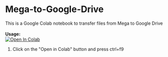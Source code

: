 # Mega-to-Google-Drive
This is a Google Colab notebook to transfer files from Mega to Google Drive
<br><br><b>Usage:</b>
<br>
<a href="https://colab.research.google.com/github/Biangkerok32/Mega-to-Google-Drive/master/Transfer_files_from_Mega_to_Google_Drive(old).ipynb" target="_parent\"><img src="https://colab.research.google.com/assets/colab-badge.svg" alt="Open In Colab"/></a>
1. Click on the "Open in Colab" button and press ctrl+f9
